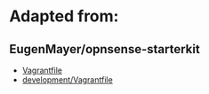 # Adapted from:
## EugenMayer/opnsense-starterkit
- [Vagrantfile](https://github.com/EugenMayer/opnsense-starterkit/blob/master/Vagrantfile)
- [development/Vagrantfile](https://github.com/EugenMayer/opnsense-starterkit/blob/master/development/Vagrantfile)
